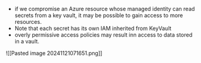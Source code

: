- if we compromise an Azure resource whose managed identity can read secrets from a key vault, it may be possible to gain access to more resources. 
- Note that each secret has its own IAM inherited from KeyVault 
- overly permissive access policies may result inn access to data stored in a vault.

![[Pasted image 20241121071651.png]]

